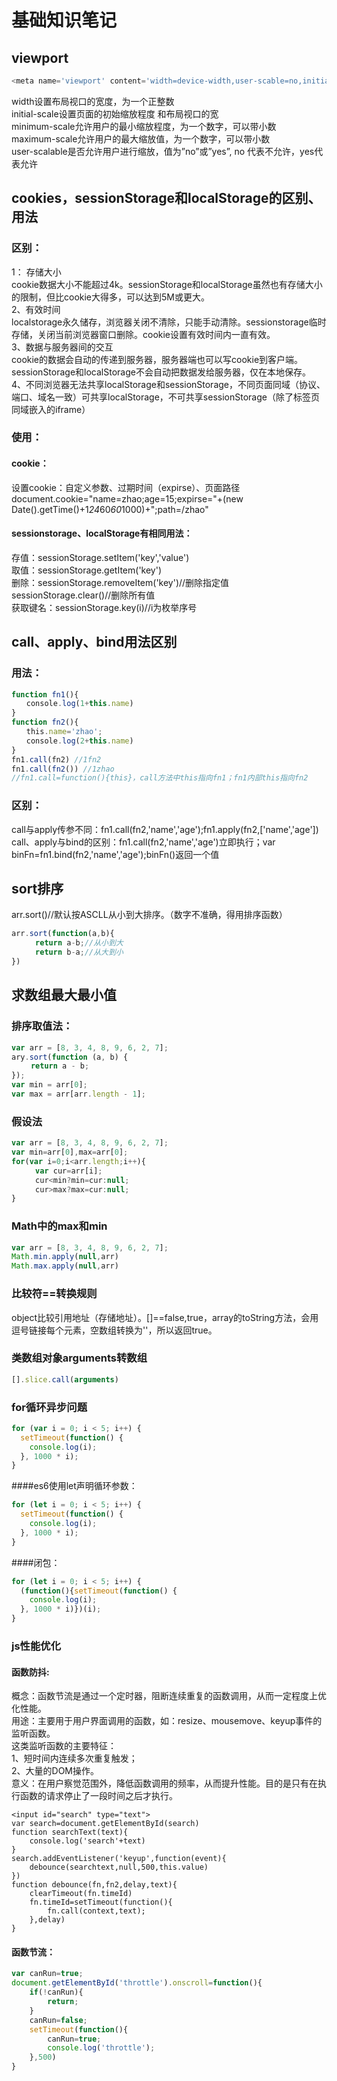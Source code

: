 # 基础知识笔记  
## viewport  
```javascript
<meta name='viewport' content='width=device-width,user-scable=no,initial-scale=1'>  
```
width设置布局视口的宽度，为一个正整数  
initial-scale设置页面的初始缩放程度 和布局视口的宽  
minimum-scale允许用户的最小缩放程度，为一个数字，可以带小数  
maximum-scale允许用户的最大缩放值，为一个数字，可以带小数  
user-scalable是否允许用户进行缩放，值为”no”或”yes”, no 代表不允许，yes代表允许  
## cookies，sessionStorage和localStorage的区别、用法  
### 区别：   
1： 存储大小  
cookie数据大小不能超过4k。sessionStorage和localStorage虽然也有存储大小的限制，但比cookie大得多，可以达到5M或更大。  
2、有效时间  
localstorage永久储存，浏览器关闭不清除，只能手动清除。sessionstorage临时存储，关闭当前浏览器窗口删除。cookie设置有效时间内一直有效。  
3、数据与服务器间的交互  
cookie的数据会自动的传递到服务器，服务器端也可以写cookie到客户端。sessionStorage和localStorage不会自动把数据发给服务器，仅在本地保存。  
4、不同浏览器无法共享localStorage和sessionStorage，不同页面同域（协议、端口、域名一致）可共享localStorage，不可共享sessionStorage（除了标签页同域嵌入的iframe）  
### 使用：  
#### cookie：
设置cookie：自定义参数、过期时间（expirse）、页面路径  
document.cookie="name=zhao;age=15;expirse="+(new Date().getTime()+1*24*60*60*1000)+";path=/zhao"  
#### sessionstorage、localStorage有相同用法：   
存值：sessionStorage.setItem('key','value')  
取值：sessionStorage.getItem('key')  
删除：sessionStorage.removeItem('key')//删除指定值sessionStorage.clear()//删除所有值  
获取键名：sessionStorage.key(i)//i为枚举序号  
## call、apply、bind用法区别  
### 用法：  
```javascript
function fn1(){   
　　console.log(1+this.name)    
}  
function fn2(){  
　　this.name='zhao';   
　　console.log(2+this.name)   
}  
fn1.call(fn2) //1fn2   
fn1.call(fn2()) //1zhao  
//fn1.call=function(){this}，call方法中this指向fn1；fn1内部this指向fn2   
```
### 区别：  
call与apply传参不同：fn1.call(fn2,'name','age');fn1.apply(fn2,['name','age'])  
call、apply与bind的区别：fn1.call(fn2,'name','age')立即执行；var binFn=fn1.bind(fn2,'name','age');binFn()返回一个值  
## sort排序  
arr.sort()//默认按ASCLL从小到大排序。（数字不准确，得用排序函数）  
```javascript
arr.sort(function(a,b){   
　　	return a-b;//从小到大  
　　	return b-a;//从大到小  
}) 
``` 
## 求数组最大最小值  
### 排序取值法：  
```javascript
var arr = [8, 3, 4, 8, 9, 6, 2, 7];  
ary.sort(function (a, b) {  
　　 return a - b;  
});  
var min = arr[0];  
var max = arr[arr.length - 1];  
```
### 假设法  
```javascript
var arr = [8, 3, 4, 8, 9, 6, 2, 7];    
var min=arr[0],max=arr[0];  
for(var i=0;i<arr.length;i++){  
　　	var cur=arr[i];  
　　	cur<min?min=cur:null;  
　　	cur>max?max=cur:null;  
}  
```
### Math中的max和min  
```javascript
var arr = [8, 3, 4, 8, 9, 6, 2, 7];    
Math.min.apply(null,arr)  
Math.max.apply(null,arr)  
```
### 比较符==转换规则  
object比较引用地址（存储地址）。[]==false,true，array的toString方法，会用逗号链接每个元素，空数组转换为''，所以返回true。   
### 类数组对象arguments转数组  
```javascript
[].slice.call(arguments)   
```
### for循环异步问题  
```javascript
for (var i = 0; i < 5; i++) {  
  setTimeout(function() {  
    console.log(i);  
  }, 1000 * i);  
}  
```
####es6使用let声明循环参数：  
```javascript
for (let i = 0; i < 5; i++) {  
  setTimeout(function() {  
    console.log(i);  
  }, 1000 * i);  
}  
```
####闭包：
```javascript
for (let i = 0; i < 5; i++) {  
  (function(){setTimeout(function() {  
    console.log(i);  
  }, 1000 * i)})(i);  
}  
```
### js性能优化  
#### 函数防抖:  
概念：函数节流是通过一个定时器，阻断连续重复的函数调用，从而一定程度上优化性能。  
用途：主要用于用户界面调用的函数，如：resize、mousemove、keyup事件的监听函数。   
这类监听函数的主要特征：   
1、短时间内连续多次重复触发；   
2、大量的DOM操作。  
意义：在用户察觉范围外，降低函数调用的频率，从而提升性能。目的是只有在执行函数的请求停止了一段时间之后才执行。  
```javascipt  
<input id="search" type="text">  
var search=document.getElementById(search)  
function searchText(text){  
	console.log('search'+text)  
}  
search.addEventListener('keyup',function(event){  
	debounce(searchtext,null,500,this.value)  
})  
function debounce(fn,fn2,delay,text){  
	clearTimeout(fn.timeId)  
	fn.timeId=setTimeout(function(){  
		fn.call(context,text);  
	},delay)  
}  
```
#### 函数节流：  
```javascript
var canRun=true;  
document.getElementById('throttle').onscroll=function(){  
	if(!canRun){  
		return;  
	}  
	canRun=false;  
	setTimeout(function(){  
		canRun=true;
		console.log('throttle');  
	},500)  
} 
``` 






